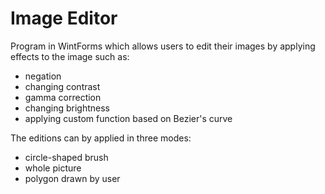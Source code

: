 # Image Editor
Program in WintForms which allows users to edit their images by applying effects to the image such as:
- negation
- changing contrast
- gamma correction
- changing brightness
- applying custom function based on Bezier's curve

The editions can by applied in three modes:
- circle-shaped brush
- whole picture
- polygon drawn by user
